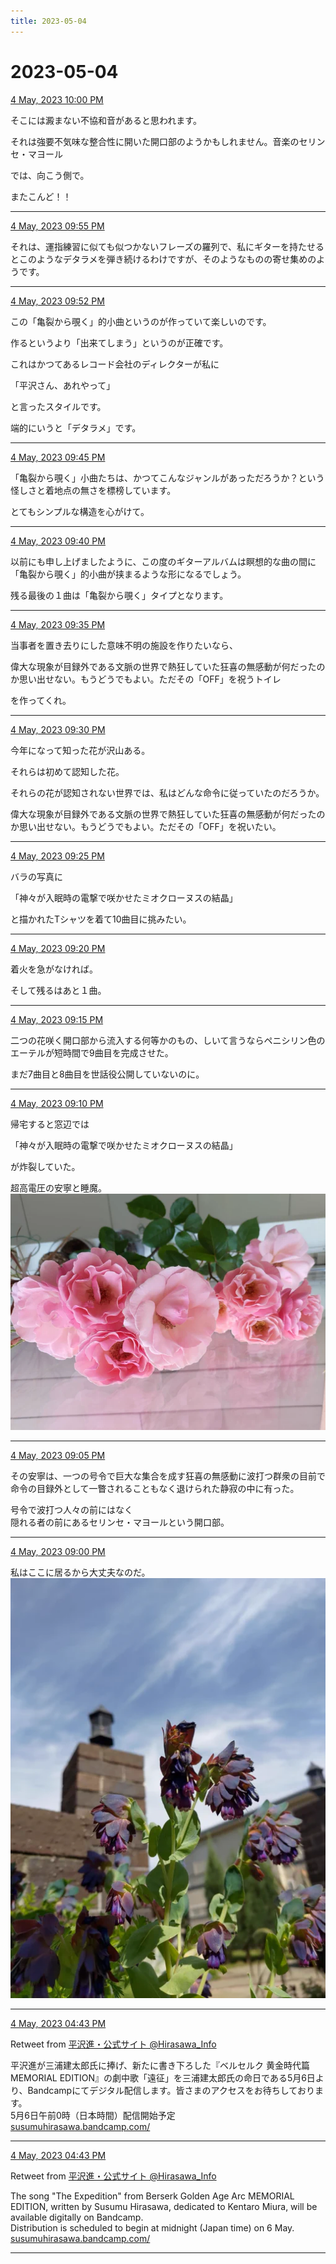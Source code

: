 ```yaml
---
title: 2023-05-04
---
```

# 2023-05-04

[4 May, 2023 10:00 PM](https://twitter.com/hirasawa/status/1654108628641804289#m)

そこには澱まない不協和音があると思われます。  
  
それは強要不気味な整合性に開いた開口部のようかもしれません。音楽のセリンセ・マヨール  
  
では、向こう側で。  
  
またこんど！！

---

[4 May, 2023 09:55 PM](https://twitter.com/hirasawa/status/1654107356433719296#m)

それは、運指練習に似ても似つかないフレーズの羅列で、私にギターを持たせるとこのようなデタラメを弾き続けるわけですが、そのようなものの寄せ集めのようです。

---

[4 May, 2023 09:52 PM](https://twitter.com/hirasawa/status/1654106648129204224#m)

この「亀裂から覗く」的小曲というのが作っていて楽しいのです。  
  
作るというより「出来てしまう」というのが正確です。  
  
これはかつてあるレコード会社のディレクターが私に  
  
「平沢さん、あれやって」  
  
と言ったスタイルです。  
  
端的にいうと「デタラメ」です。

---

[4 May, 2023 09:45 PM](https://twitter.com/hirasawa/status/1654104839897460737#m)

「亀裂から覗く」小曲たちは、かつてこんなジャンルがあっただろうか？という怪しさと着地点の無さを標榜しています。  
  
とてもシンプルな構造を心がけて。

---

[4 May, 2023 09:40 PM](https://twitter.com/hirasawa/status/1654103581472210944#m)

以前にも申し上げましたように、この度のギターアルバムは瞑想的な曲の間に「亀裂から覗く」的小曲が挟まるような形になるでしょう。  
  
残る最後の１曲は「亀裂から覗く」タイプとなります。

---

[4 May, 2023 09:35 PM](https://twitter.com/hirasawa/status/1654102323168448512#m)

当事者を置き去りにした意味不明の施設を作りたいなら、  
  
偉大な現象が目録外である文脈の世界で熱狂していた狂喜の無感動が何だったのか思い出せない。もうどうでもよい。ただその「OFF」を祝うトイレ  
  
を作ってくれ。

---

[4 May, 2023 09:30 PM](https://twitter.com/hirasawa/status/1654101064709476354#m)

今年になって知った花が沢山ある。  
  
それらは初めて認知した花。  
  
それらの花が認知されない世界では、私はどんな命令に従っていたのだろうか。  
  
偉大な現象が目録外である文脈の世界で熱狂していた狂喜の無感動が何だったのか思い出せない。もうどうでもよい。ただその「OFF」を祝いたい。

---

[4 May, 2023 09:25 PM](https://twitter.com/hirasawa/status/1654099806753632256#m)

バラの写真に  
  
「神々が入眠時の電撃で咲かせたミオクローヌスの結晶」  
  
と描かれたTシャツを着て10曲目に挑みたい。

---

[4 May, 2023 09:20 PM](https://twitter.com/hirasawa/status/1654098548328214534#m)

着火を急がなければ。  
  
そして残るはあと１曲。

---

[4 May, 2023 09:15 PM](https://twitter.com/hirasawa/status/1654097290745839616#m)

二つの花咲く開口部から流入する何等かのもの、しいて言うならペニシリン色のエーテルが短時間で9曲目を完成させた。  
  
まだ7曲目と8曲目を世話役公開していないのに。

---

[4 May, 2023 09:10 PM](https://twitter.com/hirasawa/status/1654096031821250565#m)

帰宅すると窓辺では  
  
「神々が入眠時の電撃で咲かせたミオクローヌスの結晶」  
  
が炸裂していた。  
  
超高電圧の安寧と睡魔。
![image](images/2023-05-04-11-0.png)

---

[4 May, 2023 09:05 PM](https://twitter.com/hirasawa/status/1654094774150782976#m)

その安寧は、一つの号令で巨大な集合を成す狂喜の無感動に波打つ群衆の目前で命令の目録外として一瞥されることもなく退けられた静寂の中に有った。  
  
号令で波打つ人々の前にはなく  
隠れる者の前にあるセリンセ・マヨールという開口部。

---

[4 May, 2023 09:00 PM](https://twitter.com/hirasawa/status/1654093518548217856#m)

私はここに居るから大丈夫なのだ。
![image](images/2023-05-04-13-0.png)

---

[4 May, 2023 04:43 PM](https://twitter.com/Hirasawa_Info/status/1654028915776851968#m)

Retweet from [平沢進・公式サイト @Hirasawa_Info](https://twitter.com/Hirasawa_Info)

平沢進が三浦建太郎氏に捧げ、新たに書き下ろした『ベルセルク 黄金時代篇 MEMORIAL EDITION』の劇中歌「遠征」を三浦建太郎氏の命日である5月6日より、Bandcampにてデジタル配信します。皆さまのアクセスをお待ちしております。  
5月6日午前0時（日本時間）配信開始予定  
<a href="https://susumuhirasawa.bandcamp.com/">susumuhirasawa.bandcamp.com/</a>

---

[4 May, 2023 04:43 PM](https://twitter.com/Hirasawa_Info/status/1654028917215461376#m)

Retweet from [平沢進・公式サイト @Hirasawa_Info](https://twitter.com/Hirasawa_Info)

The song "The Expedition" from Berserk Golden Age Arc MEMORIAL EDITION, written by Susumu Hirasawa, dedicated to Kentaro Miura, will be available digitally on Bandcamp.  
Distribution is scheduled to begin at midnight (Japan time) on 6 May.  
<a href="https://susumuhirasawa.bandcamp.com/">susumuhirasawa.bandcamp.com/</a>

---

